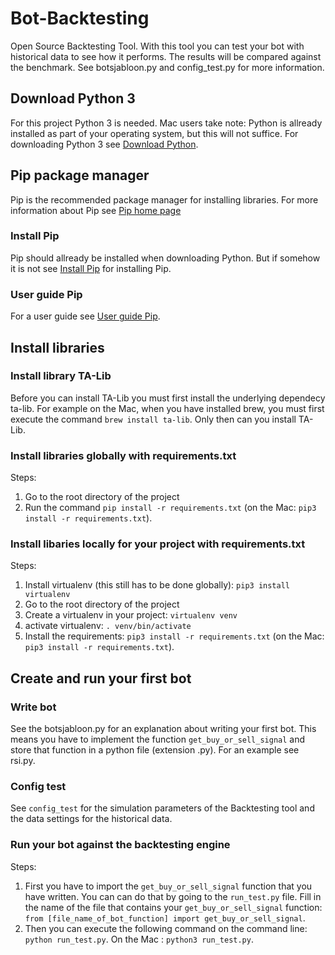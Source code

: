 # Bot-Backtesting
Open Source Backtesting Tool.
With this tool you can test your bot with historical data to see how it performs.
The results will be compared against the benchmark. See botsjabloon.py and config_test.py
for more information.

## Download Python 3
For this project Python 3 is needed. Mac users take note: Python is allready installed 
as part of your operating system, but this will not suffice. 
For downloading Python 3 see [Download Python](https://www.python.org/downloads/).


## Pip package manager
Pip is the recommended package manager for installing libraries. 
For more information about Pip see [Pip home page](https://pypi.org/project/pip/)

### Install Pip
Pip should allready be installed when downloading Python. But if somehow it is not 
see [Install Pip](https://pip.pypa.io/en/stable/installing/) for installing Pip.

### User guide Pip
For a user guide see [User guide Pip](https://pip.pypa.io/en/stable/user_guide/).

## Install libraries

### Install library TA-Lib
Before you can install TA-Lib you must first install the underlying dependecy ta-lib. For example 
on the Mac, when you have installed brew, you must first execute the command `brew install ta-lib`. 
Only then can you install TA-Lib.

### Install libraries globally with requirements.txt
Steps:
1. Go to the root directory of the project
2. Run the command `pip install -r requirements.txt` (on the Mac: `pip3 install -r requirements.txt`).

### Install libaries locally for your project with requirements.txt
Steps:
1. Install virtualenv (this still has to be done globally): `pip3 install virtualenv`
2. Go to the root directory of the project
2. Create a virtualenv in your project: `virtualenv venv`
3. activate virtualenv: `. venv/bin/activate`
4. Install the requirements: `pip3 install -r requirements.txt` (on the Mac: `pip3 install -r requirements.txt`).

## Create and run your first bot

### Write bot
See the botsjabloon.py for an explanation about writing your first bot. 
This means you have to implement the function `get_buy_or_sell_signal` and store that 
function in a python file (extension .py). For an example see rsi.py.

### Config test
See `config_test` for the simulation parameters of the Backtesting tool and the data settings for 
the historical data. 

### Run your bot against the backtesting engine
Steps:
1. First you have to import the `get_buy_or_sell_signal` function that you have written. 
You can can do that by going to the `run_test.py` file. Fill in the name of the file that contains your 
`get_buy_or_sell_signal` function: `from [file_name_of_bot_function] import get_buy_or_sell_signal`.
2. Then you can execute the following command on the command line: `python run_test.py`. 
On the Mac : `python3 run_test.py`.
